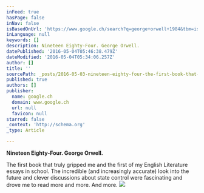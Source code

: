 ```yaml
---
inFeed: true
hasPage: false
inNav: false
isBasedOnUrl: 'https://www.google.ch/search?q=george+orwell+1984&tbm=isch&tbo=u&source=univ&sa=X&ved=0ahUKEwjYk--RyL7MAhVsI8AKHXLXCPwQ7AkIOw&biw=1440&bih=740#tbm=isch&q=george+orwell+1984+penguin&imgrc=rFuPItmY6lcRtM%3A'
inLanguage: null
keywords: []
description: Nineteen Eighty-Four. George Orwell.
datePublished: '2016-05-04T05:46:38.479Z'
dateModified: '2016-05-04T05:34:06.257Z'
author: []
title: ''
sourcePath: _posts/2016-05-03-nineteen-eighty-four-the-first-book-that-truly-gripped-me.md
published: true
authors: []
publisher:
  name: google.ch
  domain: www.google.ch
  url: null
  favicon: null
starred: false
_context: 'http://schema.org'
_type: Article

---
```

**Nineteen Eighty-Four. George Orwell.**

The first book that truly gripped me and the first of my English Literature essays in school. The incredible (and increasingly accurate) look into the future and clever discussions about state control were fascinating and drove me to read more and more. And more. ![](http://flavorwire.files.wordpress.com/2011/06/screen-shot-2011-06-25-at-8-15-31-am.jpg)
